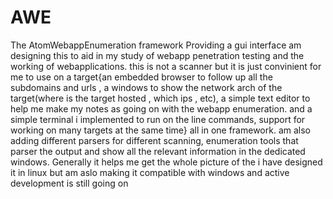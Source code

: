 # AWE
The AtomWebappEnumeration framework 
Providing a gui interface am designing this to aid in my study of webapp penetration testing and the working of webapplications.
this is not a scanner but it is just convinient for me to use on a target{an embedded browser to follow up all the subdomains and urls , a windows to show the network arch of the target(where is the target hosted , which ips , etc), a simple text editor to help me make my notes as going on with the webapp enumeration. and a simple terminal i implemented to run on the line commands, support for working on many targets at the same time} all in one framework.
am also adding different parsers for different scanning, enumeration tools that parser the output and show all the relevant information in the dedicated windows.
Generally it helps me get the whole picture of the
i have designed it in linux but am aslo making it compatible with windows and active development is still going on 

